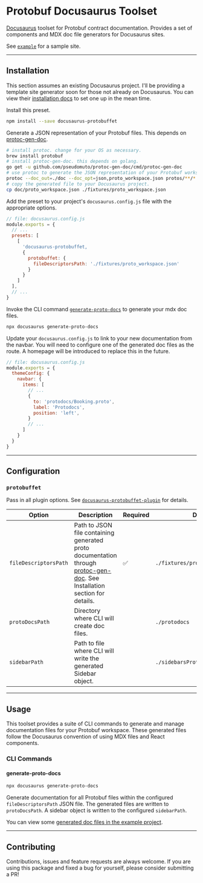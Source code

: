 # Protobuf Docusaurus Toolset

[Docusaurus](https://docusaurus.io/) toolset for Protobuf contract documentation. Provides a set of components and MDX doc file generators for Docusaurus sites.

See [`example`](https://github.com/AnthonyBobsin/docusaurus-protobuffet/tree/master/example) for a sample site.

---

## Installation

This section assumes an existing Docusaurus project. I'll be providing a template site generator soon for those not already on Docusaurus. You can view their [installation docs](https://docusaurus.io/docs/installation) to set one up in the mean time.

Install this preset.

```sh
npm install --save docusaurus-protobuffet
```

Generate a JSON representation of your Protobuf files. This depends on [protoc-gen-doc](https://github.com/pseudomuto/protoc-gen-doc).

```sh
# install protoc. change for your OS as necessary.
brew install protobuf
# install protoc-gen-doc. this depends on golang.
go get -u github.com/pseudomuto/protoc-gen-doc/cmd/protoc-gen-doc
# use protoc to generate the JSON representation of your Protobuf workspace.
protoc --doc_out=./doc --doc_opt=json,proto_workspace.json protos/**/*.proto
# copy the generated file to your Docusaurus project.
cp doc/proto_workspace.json ./fixtures/proto_workspace.json
```

Add the preset to your project's `docusaurus.config.js` file with the appropriate options.

```js
// file: docusaurus.config.js
module.exports = {
  // ...
  presets: [
    [
      'docusaurus-protobuffet,
      {
        protobuffet: {
          fileDescriptorsPath: './fixtures/proto_workspace.json'
        }
      }
    ]
  ],
  // ...
}
```

Invoke the CLI command [`generate-proto-docs`](#generate-proto-docs) to generate your mdx doc files. 

```sh
npx docusaurus generate-proto-docs
```

Update your `docusaurus.config.js` to link to your new documentation from the navbar. You will need to configure one of the generated doc files as the route. A homepage will be introduced to replace this in the future.

```js
// file: docusaurus.config.js
module.exports = {
  themeConfig: {
    navbar: {
      items: [
        // ...
        {
          to: 'protodocs/Booking.proto',
          label: 'Protodocs',
          position: 'left',
        }
        // ...
      ]
    }
  }
}
```

--- 

##  Configuration

### `protobuffet`
Pass in all plugin options. See [`docusaurus-protobuffet-plugin`](https://github.com/AnthonyBobsin/docusaurus-protobuffet/tree/master/packages/docusaurus-protobuffet) for details.

| Option | Description | Required | Default |
| --- | --- | --- | --- |
| `fileDescriptorsPath` | Path to JSON file containing generated proto documentation through [protoc-gen-doc](https://github.com/pseudomuto/protoc-gen-doc). See Installation section for details. | ✅ | `./fixtures/proto_workspace.json` |
| `protoDocsPath` | Directory where CLI will create doc files. |  | `./protodocs` |
| `sidebarPath` | Path to file where CLI will write the generated Sidebar object. |  | `./sidebarsProtodocs.js` |
---

## Usage

This toolset provides a suite of CLI commands to generate and manage documentation files for your Protobuf workspace. These generated files follow the Docusaurus convention of using MDX files and React components.

### CLI Commands

#### generate-proto-docs

```sh
npx docusaurus generate-proto-docs
```

Generate documentation for all Protobuf files within the configured `fileDescriptorsPath` JSON file. The generated files are written to `protoDocsPath`. A sidebar object is written to the configured `sidebarPath`.

You can view some [generated doc files in the example project](https://github.com/AnthonyBobsin/docusaurus-protobuffet/tree/master/example/protodocs).

---

## Contributing

Contributions, issues and feature requests are always welcome. If you are using this package and fixed a bug for yourself, please consider submitting a PR!
